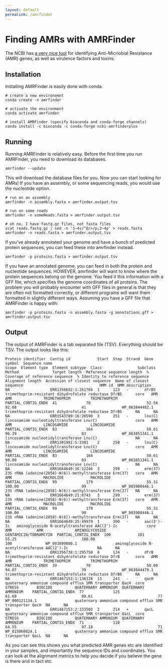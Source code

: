 ```yaml
---
layout: default
permalink: /amrfinder
---
```


# Finding AMRs with AMRFinder

The NCBI has [a very nice tool](https://www.ncbi.nlm.nih.gov/pathogens/antimicrobial-resistance/AMRFinder/) for identifying Anti-Micriobial Resistance (AMR) genes,
as well as virulence factors and toxins.

## Installation

Installing AMRFinder is easily done with conda.

```shell
# create a new environemnt
conda create -n amrfinder

# activate the environment
conda activate amrfinder

# install AMRFinder (specify bioconda and conda-forge channels)
conda install -c bioconda -c conda-forge ncbi-amrfinderplus
```

## Running

Running AMRFinder is relatively easy.
Before the first time you run AMRFinder, you need to download its databases.

```shell
amrfinder --update
```

This will download the database files for you.
Now you can start looking for AMRs!
If you have an assembly, or some sequencing reads, you would use the nucleotide option.

```shell
# run on an assembly
amrfinder -n assembly.fasta > amrfinder.output.tsv

# run on some reads
amrfinder -n someReads.fasta > amrfinder.output.tsv

# oh no, I have fastq.gz files, not fasta files
zcat reads.fastq.gz | sed -n '1~4s/^@/>/p;2~4p' > reads.fasta
amrfinder -n reads.fasta > amrfinder.output.tsv
```

If you've already annotated your genome and have a bunch of predicted protein sequences, 
you can feed these into amrfinder instead.

```shell
amrfinder -p proteins.fasta > amrfinder.output.tsv
```

If you have an annotated genome, you can feed in both the protein and nucleotide sequences.
HOWEVER, amrfinder will want to know where the protein sequences belong on the genome.
You feed it this information with a GFF file, which specifies the genome coordinates of all proteins.
The problem you will probably encounter with GFF files in general is that they are often not formatted correctly,
or different programs will want them formatted in slightly different ways.
Assuming you have a GFF file that AMRFinder is happy with:

```shell
amrfinder -p proteins.fasta -n assembly.fasta -g annotations.gff > amrfinder.output.tsv
```

## Output

The output of AMRFinder is a tab separated file (TSV).
Everything should be TSV.
The output looks like this:

```text
Protein identifier  Contig id            Start  Stop  Strand  Gene symbol  Sequence name                                             Scope  Element type  Element subtype  Class                Subclass               Method               Target length  Reference sequence length  % Coverage of reference sequence  % Identity to reference sequence  Alignment length  Accession of closest sequence  Name of closest sequence                                  HMM id  HMM description
NA                  ERR1356692:1:261704  1      123   -       dfrB5        trimethoprim-resistant dihydrofolate reductase DfrB5      core   AMR           AMR              TRIMETHOPRIM         TRIMETHOPRIM           PARTIAL_CONTIG_ENDX  41             78                         52.56                             92.68                             41                WP_063844482.1                 trimethoprim-resistant dihydrofolate reductase DfrB5      NA      NA
NA                  ERR1543789:16:20590  3      251   -       lnu(C)       lincosamide nucleotidyltransferase Lnu(C)                 core   AMR           AMR              LINCOSAMIDE          LINCOSAMIDE            PARTIAL_CONTIG_ENDX  83             164                        50.61                             96.39                             83                WP_063851341.1                 lincosamide nucleotidyltransferase Lnu(C)                 NA      NA
NA                  ERR1301981:5:3301    2      250   -       lnu(C)       lincosamide nucleotidyltransferase Lnu(C)                 core   AMR           AMR              LINCOSAMIDE          LINCOSAMIDE            PARTIAL_CONTIG_ENDX  83             164                        50.61                             98.80                             83                WP_063851341.1                 lincosamide nucleotidyltransferase Lnu(C)                 NA      NA
NA                  ERR1664649:16:12246  3      299   -       erm(37)      23S rRNA (adenine(2058)-N(6))-methyltransferase Erm(37)   core   AMR           AMR              MACROLIDE            MACROLIDE              PARTIAL_CONTIG_ENDX  99             179                        55.31                             100.00                            99                WP_003900446.1                 23S rRNA (adenine(2058)-N(6))-methyltransferase Erm(37)   NA      NA
NA                  ERR1664649:21:8743   3      299   -       erm(37)      23S rRNA (adenine(2058)-N(6))-methyltransferase Erm(37)   core   AMR           AMR              MACROLIDE            MACROLIDE              PARTIAL_CONTIG_ENDX  99             179                        55.31                             100.00                            99                WP_003900446.1                 23S rRNA (adenine(2058)-N(6))-methyltransferase Erm(37)   NA      NA
NA                  ERR1664649:25:49979  1      300   -       aac(2')-Ic   aminoglycoside N-acetyltransferase AAC(2')-Ic             core   AMR           AMR              AMINOGLYCOSIDE       GENTAMICIN/TOBRAMCYIN  PARTIAL_CONTIG_ENDX  100            181                        55.25                             100.00                            100               WP_003899880.1                 aminoglycoside N-acetyltransferase AAC(2')-Ic             NA      NA
NA                  ERR1356738:1:295758  8      124   -       dfrB         trimethoprim-resistant dihydrofolate reductase DfrB       core   AMR           AMR              TRIMETHOPRIM         TRIMETHOPRIM           PARTIAL_CONTIG_ENDX  39             78                         50.00                             94.87                             39                WP_063844479.1                 trimethoprim-resistant dihydrofolate reductase DfrB6      NA      NA
NA                  ERR1467153:1:136128  13     243   -       qacH         quaternary ammonium compound efflux SMR transporter QacH  core   STRESS        BIOCIDE          QUATERNARY AMMONIUM  QUATERNARY AMMONIUM    PARTIAL_CONTIG_ENDX  77             125                        61.60                             89.61                             77                WP_000121134.1                 quaternary ammonium compound efflux SMR transporter QacH  NA      NA
NA                  ERR1467153:2:333502  2      214   +       qacL         quaternary ammonium compound efflux SMR transporter QacL  core   STRESS        BIOCIDE          QUATERNARY AMMONIUM  QUATERNARY AMMONIUM    PARTIAL_CONTIG_ENDX  71             110                        64.55                             97.18                             71                WP_015060824.1                 quaternary ammonium compound efflux SMR transporter QacL  NA      NA
```

As you can see this shows you what predicted AMR genes etc are identified in your samples,
and importantly the sequence IDs and coordinates.
You can look at the alignment metrics to help you decide if you believe the gene is there and in tact etc.
